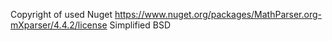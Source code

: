 ﻿Copyright of used Nuget
https://www.nuget.org/packages/MathParser.org-mXparser/4.4.2/license
Simplified BSD